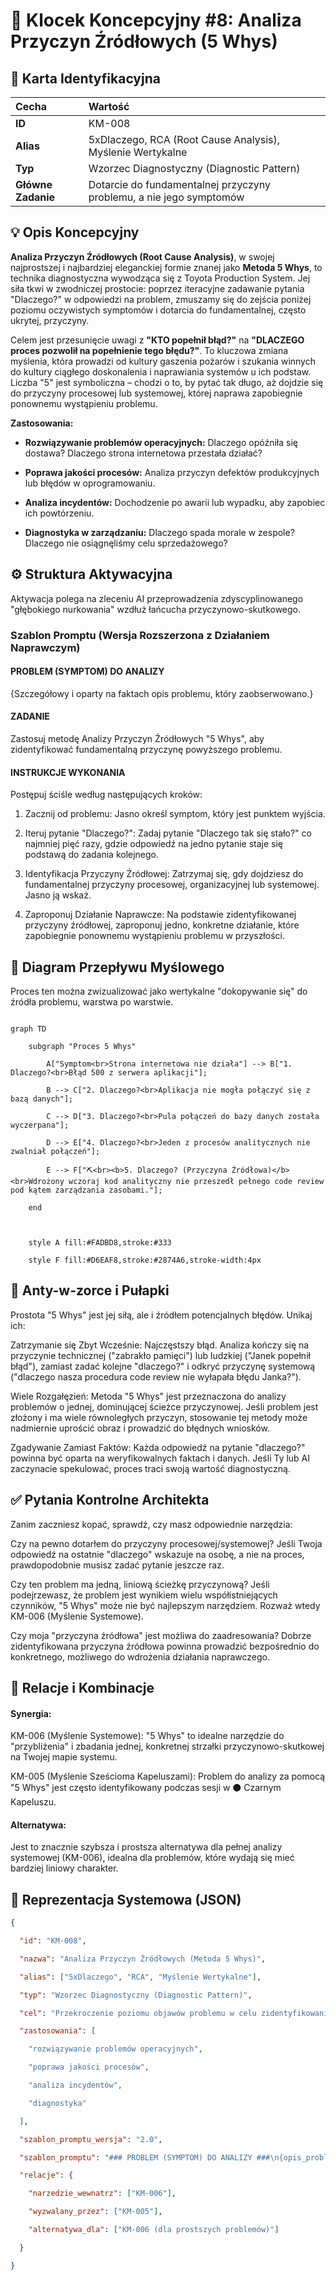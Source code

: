 # 🧩 Klocek Koncepcyjny #8: Analiza Przyczyn Źródłowych (5 Whys)

## 📇 Karta Identyfikacyjna

| Cecha | Wartość |
| :--- | :--- |
| **ID** | KM-008 |
| **Alias** | 5xDlaczego, RCA (Root Cause Analysis), Myślenie Wertykalne |
| **Typ** | Wzorzec Diagnostyczny (Diagnostic Pattern) |
| **Główne Zadanie** | Dotarcie do fundamentalnej przyczyny problemu, a nie jego symptomów |

## 💡 Opis Koncepcyjny

**Analiza Przyczyn Źródłowych (Root Cause Analysis)**, w swojej najprostszej i najbardziej eleganckiej formie znanej jako **Metoda 5 Whys**, to technika diagnostyczna wywodząca się z Toyota Production System. Jej siła tkwi w zwodniczej prostocie: poprzez iteracyjne zadawanie pytania "Dlaczego?" w odpowiedzi na problem, zmuszamy się do zejścia poniżej poziomu oczywistych symptomów i dotarcia do fundamentalnej, często ukrytej, przyczyny.

Celem jest przesunięcie uwagi z **"KTO popełnił błąd?"** na **"DLACZEGO proces pozwolił na popełnienie tego błędu?"**. To kluczowa zmiana myślenia, która prowadzi od kultury gaszenia pożarów i szukania winnych do kultury ciągłego doskonalenia i naprawiania systemów u ich podstaw. Liczba "5" jest symboliczna – chodzi o to, by pytać tak długo, aż dojdzie się do przyczyny procesowej lub systemowej, której naprawa zapobiegnie ponownemu wystąpieniu problemu.

**Zastosowania:**

* **Rozwiązywanie problemów operacyjnych:** Dlaczego opóźniła się dostawa? Dlaczego strona internetowa przestała działać?

* **Poprawa jakości procesów:** Analiza przyczyn defektów produkcyjnych lub błędów w oprogramowaniu.

* **Analiza incydentów:** Dochodzenie po awarii lub wypadku, aby zapobiec ich powtórzeniu.

* **Diagnostyka w zarządzaniu:** Dlaczego spada morale w zespole? Dlaczego nie osiągnęliśmy celu sprzedażowego?

## ⚙️ Struktura Aktywacyjna

Aktywacja polega na zleceniu AI przeprowadzenia zdyscyplinowanego "głębokiego nurkowania" wzdłuż łańcucha przyczynowo-skutkowego.

### Szablon Promptu (Wersja Rozszerzona z Działaniem Naprawczym)

#### PROBLEM (SYMPTOM) DO ANALIZY
{Szczegółowy i oparty na faktach opis problemu, który zaobserwowano.}

#### ZADANIE
Zastosuj metodę Analizy Przyczyn Źródłowych "5 Whys", aby zidentyfikować fundamentalną przyczynę powyższego problemu.

#### INSTRUKCJE WYKONANIA
Postępuj ściśle według następujących kroków:

1. Zacznij od problemu: Jasno określ symptom, który jest punktem wyjścia.

2. Iteruj pytanie "Dlaczego?": Zadaj pytanie "Dlaczego tak się stało?" co najmniej pięć razy, gdzie odpowiedź na jedno pytanie staje się podstawą do zadania kolejnego.

3. Identyfikacja Przyczyny Źródłowej: Zatrzymaj się, gdy dojdziesz do fundamentalnej przyczyny procesowej, organizacyjnej lub systemowej. Jasno ją wskaż.

4. Zaproponuj Działanie Naprawcze: Na podstawie zidentyfikowanej przyczyny źródłowej, zaproponuj jedno, konkretne działanie, które zapobiegnie ponownemu wystąpieniu problemu w przyszłości.

## 🌊 Diagram Przepływu Myślowego

Proces ten można zwizualizować jako wertykalne "dokopywanie się" do źródła problemu, warstwa po warstwie.

```mermaid

graph TD

    subgraph "Proces 5 Whys"

        A["Symptom<br>Strona internetowa nie działa"] --> B["1. Dlaczego?<br>Błąd 500 z serwera aplikacji"];

        B --> C["2. Dlaczego?<br>Aplikacja nie mogła połączyć się z bazą danych"];

        C --> D["3. Dlaczego?<br>Pula połączeń do bazy danych została wyczerpana"];

        D --> E["4. Dlaczego?<br>Jeden z procesów analitycznych nie zwalniał połączeń"];

        E --> F["⛏️<br><b>5. Dlaczego? (Przyczyna Źródłowa)</b><br>Wdrożony wczoraj kod analityczny nie przeszedł pełnego code review pod kątem zarządzania zasobami."];

    end

    

    style A fill:#FADBD8,stroke:#333

    style F fill:#D6EAF8,stroke:#2874A6,stroke-width:4px
```

## 🚧 Anty-w-zorce i Pułapki
Prostota "5 Whys" jest jej siłą, ale i źródłem potencjalnych błędów. Unikaj ich:

Zatrzymanie się Zbyt Wcześnie: Najczęstszy błąd. Analiza kończy się na przyczynie technicznej ("zabrakło pamięci") lub ludzkiej ("Janek popełnił błąd"), zamiast zadać kolejne "dlaczego?" i odkryć przyczynę systemową ("dlaczego nasza procedura code review nie wyłapała błędu Janka?").

Wiele Rozgałęzień: Metoda "5 Whys" jest przeznaczona do analizy problemów o jednej, dominującej ścieżce przyczynowej. Jeśli problem jest złożony i ma wiele równoległych przyczyn, stosowanie tej metody może nadmiernie uprościć obraz i prowadzić do błędnych wniosków.

Zgadywanie Zamiast Faktów: Każda odpowiedź na pytanie "dlaczego?" powinna być oparta na weryfikowalnych faktach i danych. Jeśli Ty lub AI zaczynacie spekulować, proces traci swoją wartość diagnostyczną.

## ✅ Pytania Kontrolne Architekta
Zanim zaczniesz kopać, sprawdź, czy masz odpowiednie narzędzia:

Czy na pewno dotarłem do przyczyny procesowej/systemowej? Jeśli Twoja odpowiedź na ostatnie "dlaczego" wskazuje na osobę, a nie na proces, prawdopodobnie musisz zadać pytanie jeszcze raz.

Czy ten problem ma jedną, liniową ścieżkę przyczynową? Jeśli podejrzewasz, że problem jest wynikiem wielu współistniejących czynników, "5 Whys" może nie być najlepszym narzędziem. Rozważ wtedy KM-006 (Myślenie Systemowe).

Czy moja "przyczyna źródłowa" jest możliwa do zaadresowania? Dobrze zidentyfikowana przyczyna źródłowa powinna prowadzić bezpośrednio do konkretnego, możliwego do wdrożenia działania naprawczego.

## 🔗 Relacje i Kombinacje

#### Synergia:
KM-006 (Myślenie Systemowe): "5 Whys" to idealne narzędzie do "przybliżenia" i zbadania jednej, konkretnej strzałki przyczynowo-skutkowej na Twojej mapie systemu.

KM-005 (Myślenie Sześcioma Kapeluszami): Problem do analizy za pomocą "5 Whys" jest często identyfikowany podczas sesji w ⚫️ Czarnym Kapeluszu.

#### Alternatywa:
Jest to znacznie szybsza i prostsza alternatywa dla pełnej analizy systemowej (KM-006), idealna dla problemów, które wydają się mieć bardziej liniowy charakter.

## 💾 Reprezentacja Systemowa (JSON)

```json
{

  "id": "KM-008",

  "nazwa": "Analiza Przyczyn Źródłowych (Metoda 5 Whys)",

  "alias": ["5xDlaczego", "RCA", "Myślenie Wertykalne"],

  "typ": "Wzorzec Diagnostyczny (Diagnostic Pattern)",

  "cel": "Przekroczenie poziomu objawów problemu w celu zidentyfikowania jego fundamentalnej, ukrytej przyczyny (przyczyny źródłowej).",

  "zastosowania": [

    "rozwiązywanie problemów operacyjnych", 

    "poprawa jakości procesów", 

    "analiza incydentów", 

    "diagnostyka"

  ],

  "szablon_promptu_wersja": "2.0",

  "szablon_promptu": "### PROBLEM (SYMPTOM) DO ANALIZY ###\n{opis_problemu}\n\n### ZADANIE ###\nZastosuj metodę '5 Whys', aby zidentyfikować fundamentalną przyczynę problemu.\n\n### INSTRUKCJE WYKONANIA ###\n1. Zacznij od problemu.\n2. Iteruj pytanie 'Dlaczego?' co najmniej pięć razy.\n3. Zidentyfikuj Przyczynę Źródłową.\n4. Zaproponuj Działanie Naprawcze.",

  "relacje": {

    "narzedzie_wewnatrz": ["KM-006"],

    "wyzwalany_przez": ["KM-005"],

    "alternatywa_dla": ["KM-006 (dla prostszych problemów)"]

  }

}
```
